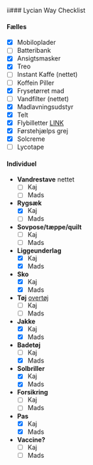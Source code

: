 ii### Lycian Way Checklist

#### Fælles
- [x] Mobiloplader
- [ ] Batteribank
- [x] Ansigtsmasker
- [x] Treo
- [ ] Instant Kaffe (nettet)
- [ ] Koffein Piller
- [x] Frysetørret mad
- [ ] Vandfilter (nettet)
- [x] Madlavningsudstyr
- [x] Telt
- [x] Flybilletter [LINK](https://www.kiwi.com/en/manage/548603990?source=account)
- [x] Førstehjælps grej
- [x] Solcreme
- [ ] Lycotape

#### Individuel

- **Vandrestave** nettet
  - [ ] Kaj
  - [ ] Mads
- **Rygsæk**
  - [x] Kaj
  - [ ] Mads
- **Sovpose/tæppe/quilt**
  - [ ] Kaj
  - [ ] Mads
- **Liggeunderlag** 
  - [x] Kaj
  - [x] Mads
- **Sko**
  - [x] Kaj
  - [x] Mads
- **Tøj** [overtøj](https://www.outdoorgearlab.com/topics/clothing-mens/best-sun-shirt)
  - [ ] Kaj
  - [ ] Mads
- **Jakke**
  - [x] Kaj
  - [x] Mads
- **Badetøj**
  - [ ] Kaj
  - [x] Mads
- **Solbriller**
  - [x] Kaj
  - [x] Mads
- **Forsikring**
  - [ ] Kaj
  - [ ] Mads
- **Pas**
  - [x] Kaj
  - [x] Mads
- **Vaccine?**
  - [ ] Kaj
  - [ ] Mads
